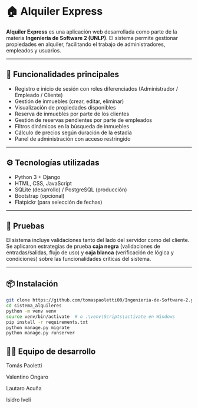 # 🏠 Alquiler Express

**Alquiler Express** es una aplicación web desarrollada como parte de la materia **Ingeniería de Software 2 (UNLP)**. El sistema permite gestionar propiedades en alquiler, facilitando el trabajo de administradores, empleados y usuarios.

---

## 🚀 Funcionalidades principales

- Registro e inicio de sesión con roles diferenciados (Administrador / Empleado / Cliente)
- Gestión de inmuebles (crear, editar, eliminar)
- Visualización de propiedades disponibles
- Reserva de inmuebles por parte de los clientes
- Gestión de reservas pendientes por parte de empleados
- Filtros dinámicos en la búsqueda de inmuebles
- Cálculo de precios según duración de la estadía
- Panel de administración con acceso restringido

---

## ⚙️ Tecnologías utilizadas

- Python 3 + Django
- HTML, CSS, JavaScript
- SQLite (desarrollo) / PostgreSQL (producción)
- Bootstrap (opcional)
- Flatpickr (para selección de fechas)

---

## 🧪 Pruebas

El sistema incluye validaciones tanto del lado del servidor como del cliente.  
Se aplicaron estrategias de prueba **caja negra** (validaciones de entradas/salidas, flujo de uso) y **caja blanca** (verificación de lógica y condiciones) sobre las funcionalidades críticas del sistema.

---

## 📦 Instalación

```bash
git clone https://github.com/tomaspaoletti00/Ingenieria-de-Software-2.git
cd sistema_alquileres
python -m venv venv
source venv/bin/activate  # o .\venv\Scripts\activate en Windows
pip install -r requirements.txt
python manage.py migrate
python manage.py runserver
```

## 👨‍💻 Equipo de desarrollo

Tomás Paoletti

Valentino Ongaro

Lautaro Acuña

Isidro Iveli
